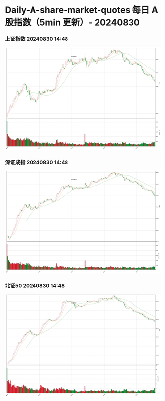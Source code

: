 
# Daily-A-share-market-quotes 每日 A 股指数（5min 更新）- 20240830

### 上证指数 20240830 14:48
![](./fig/2024/8/20240830-sh000001.png)

### 深证成指 20240830 14:48
![](./fig/2024/8/20240830-sz399001.png)

### 北证50 20240830 14:48
![](./fig/2024/8/20240830-bj899050.png)
